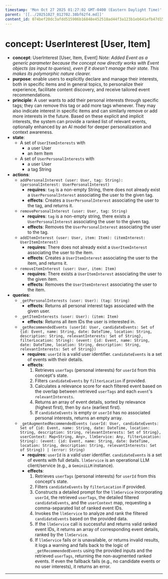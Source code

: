 ```yaml
---
timestamp: 'Mon Oct 27 2025 01:27:02 GMT-0400 (Eastern Daylight Time)'
parent: '[[../20251027_012702.38bf62f4.md]]'
content_id: 074bef20dc3afdd515906b16848e452518ad44f3a123b1eb641efb47d1516354
---
```


# concept: UserInterest \[User, Item]

* **concept**: UserInterest \[User, Item, Event]
  *Note: Added Event as a generic parameter because the concept now directly works with Event objects (as input to queries), even if it doesn't manage their state. This makes its polymorphic nature clearer.*
* **purpose**: enable users to explicitly declare and manage their interests, both in specific items and in general topics, to personalize their experience, facilitate content discovery, and receive tailored event recommendations.
* **principle**: A user wants to add their personal interests through specific tags; they can remove this tag or add more tags whenever. They may also indicate interest in specific items and can similarly remove or add more interests in the future. Based on these explicit and implicit interests, the system can provide a ranked list of relevant events, optionally enhanced by an AI model for deeper personalization and context awareness.
* **state**:
  * A set of `UserItemInterests` with
    * a user User
    * an item Item
  * A set of `UserPersonalInterests` with
    * a user User
    * a tag String
* **actions**:
  * `addPersonalInterest (user: User, tag: String): (personalInterest: UserPersonalInterest)`
    * **requires**: `tag` is a non-empty String, there does not already exist a `UserPersonalInterest` associating the user to the given tag.
    * **effects**: Creates a `UserPersonalInterest` associating the user to the tag, and returns it.
  * `removePersonalInterest (user: User, tag: String)`
    * **requires**: `tag` is a non-empty string, there exists a `UserPersonalInterest` associating the user to the given tag.
    * **effects**: Removes the `UserPersonalInterest` associating the user to the tag.
  * `addItemInterest (user: User, item: Item): (itemInterest: UserItemInterest)`
    * **requires**: There does not already exist a `UserItemInterest` associating the user to the item.
    * **effects**: Creates a `UserItemInterest` associating the user to the item, and returns it.
  * `removeItemInterest (user: User, item: Item)`
    * **requires**: There exists a `UserItemInterest` associating the user to the given item.
    * **effects**: Removes the `UserItemInterest` associating the user to the item.
* **queries**:
  * `_getPersonalInterests (user: User): (tag: String)`
    * **effects**: Returns all personal interest tags associated with the given user.
  * `_getItemInterests (user: User): (item: Item)`
    * **effects**: Returns all item IDs the user is interested in.
  * `_getRecommendedEvents (userId: User, candidateEvents: Set of {id: Event, name: String, date: DateTime, location: String, description: String, relevantInterests: Set of String}, filterLocation: String): (event: {id: Event, name: String, date: DateTime, location: String, description: String, relevantInterests: Set of String})`
    * **requires**: `userId` is a valid user identifier. `candidateEvents` is a set of events with their details.
    * **effects**:
      1. Retrieves `userTags` (personal interests) for `userId` from this concept's state.
      2. Filters `candidateEvents` by `filterLocation` if provided.
      3. Calculates a relevance score for each filtered event based on the overlap between retrieved `userTags` and each `event`'s `relevantInterests`.
      4. Returns an array of event details, sorted by relevance (highest first), then by `date` (earliest first).
      5. If `candidateEvents` is empty or `userId` has no associated personal interests, returns an empty array.
  * `_getAugmentedRecommendedEvents (userId: User, candidateEvents: Set of {id: Event, name: String, date: DateTime, location: String, description: String, relevantInterests: Set of String}, userContext: Map<String, Any>, llmService: Any, filterLocation: String): (event: {id: Event, name: String, date: DateTime, location: String, description: String, relevantInterests: Set of String}) | (error: String)`
    * **requires**: `userId` is a valid user identifier. `candidateEvents` is a set of events with full details. `llmService` is an operational LLM client/service (e.g., a `GeminiLLM` instance).
    * **effects**:
      1. Retrieves `userTags` (personal interests) for `userId` from this concept's state.
      2. Filters `candidateEvents` by `filterLocation` if provided.
      3. Constructs a detailed prompt for the `llmService` incorporating `userId`, the retrieved `userTags`, the detailed filtered `candidateEvents`, and the `userContext` map, requesting a comma-separated list of ranked event IDs.
      4. Invokes the `llmService` to analyze and rank the filtered `candidateEvents` based on the provided data.
      5. If the `llmService` call is successful and returns valid ranked event IDs, it returns an array of corresponding event details, ranked by the `llmService`.
      6. If `llmService` fails or is unavailable, or returns invalid results, it logs a warning and falls back to the logic of `_getRecommendedEvents` using the provided inputs and the retrieved `userTags`, returning the non-augmented ranked events. If even the fallback fails (e.g., no candidate events or no user interests), it returns an error.

***
